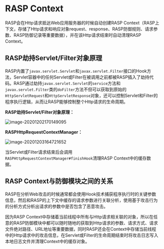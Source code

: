 # RASP Context

RASP会在Http请求抵达Web应用服务器的时候自动创建RASP Context（RASP上下文，存储了Http请求和响应对象request、response、RASP防御规则、请求参数、RASP防御记录等重要数据），并在该Http请求结束时自动清理RASP Context。



## RASP劫持Servlet/Filter对象原理

RASP内置了`javax.servlet.Servlet`和`javax.servlet.Filter`接口的Hook方法，Servlet容器中的任何Servlet或Filter在被调用之前都被RASP插入了劫持代码。RASP通过劫持`javax.servlet.Servlet`的`service`方法和`javax.servlet.Filter`类的`doFilter`方法不但可以获取到原始的`HttpServletRequest`和`HttpServletResponse`对象，还可以控制Servlet和Filter的程序执行逻辑，从而让RASP能够控制整个Http请求的生命周期。

**RASP劫持Servlet/Filter对象原理：**

<img src="https://oss.javasec.org/images/image-20201202170149095.png" alt="image-20201202170149095" />



**RASPHttpRequestContextManager：**

<img src="https://oss.javasec.org/images/image-20201203164721652.png" alt="image-20201203164721652" />

当Servlet或Filter请求结束后会调用`RASPHttpRequestContextManager#finishHook`清理RASP Context中的缓存数据。



## RASP Context与防御模块之间的关系

RASP在分析Web攻击的时候通常都会使用Hook技术捕获程序执行时的关键参数信息，然后和RASP的上下文中缓存的请求参数进行关联分析，使用基于攻击行为的分析方式分析出请求的参数中是否包含了恶意攻击。

因为RASP Context中存储着当前线程中所有与Http请求相关联的对象，所以在任意的RASP防御模块中都可以随时随地的获取到Http请求的参数、请求方式、请求文件绝对路径、URL地址等重要数据，同时RASP还会在Context中存储当前线程中的Http请求中的攻击信息，在Servlet或Filter的生命周期结束时将攻击日志写入本地日志文件并清理Context中的缓存对象。
